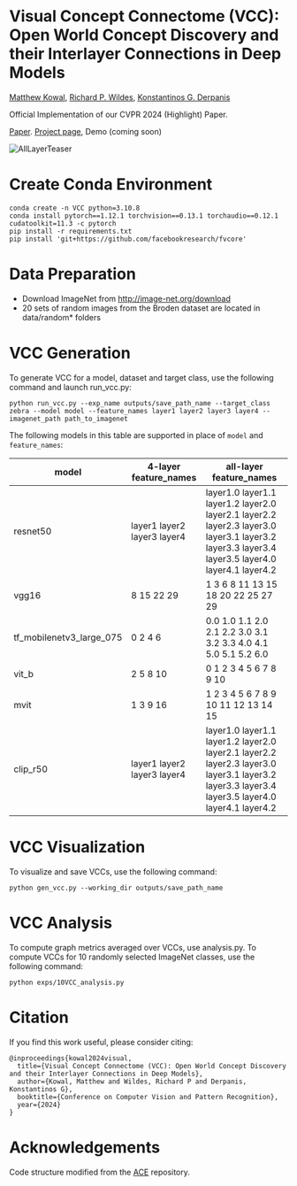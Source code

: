 # Visual Concept Connectome (VCC): Open World Concept Discovery and their Interlayer Connections in Deep Models
[Matthew Kowal](https://mkowal2.github.io/),
[Richard P. Wildes](http://www.cse.yorku.ca/~wildes/), 
[Konstantinos G. Derpanis](https://csprofkgd.github.io/)

Official Implementation of our CVPR 2024 (Highlight) Paper.

[Paper](https://arxiv.org/abs/2404.02233). [Project page](https://yorkucvil.github.io/VCC/), Demo (coming soon)

![AllLayerTeaser](AllLayerTeaser.png)


# Create Conda Environment
```
conda create -n VCC python=3.10.8
conda install pytorch==1.12.1 torchvision==0.13.1 torchaudio==0.12.1 cudatoolkit=11.3 -c pytorch
pip install -r requirements.txt
pip install 'git+https://github.com/facebookresearch/fvcore'
```

# Data Preparation
- Download ImageNet from http://image-net.org/download
- 20 sets of random images from the Broden dataset are located in data/random* folders

# VCC Generation
To generate VCC for a model, dataset and target class, use the following command and launch run_vcc.py:
```
python run_vcc.py --exp_name outputs/save_path_name --target_class zebra --model model --feature_names layer1 layer2 layer3 layer4 --imagenet_path path_to_imagenet
```

The following models in this table are supported in place of `model` and `feature_names`:

model | 4-layer feature_names | all-layer feature_names
--- | --- | ---
resnet50 | layer1 layer2 layer3 layer4 | layer1.0 layer1.1 layer1.2 layer2.0 layer2.1 layer2.2 layer2.3 layer3.0 layer3.1 layer3.2 layer3.3 layer3.4 layer3.5 layer4.0 layer4.1 layer4.2
vgg16 | 8 15 22 29 | 1 3 6 8 11 13 15 18 20 22 25 27 29
tf_mobilenetv3_large_075 | 0 2 4 6 | 0.0 1.0 1.1 2.0 2.1 2.2 3.0 3.1 3.2 3.3 4.0 4.1 5.0 5.1 5.2 6.0
vit_b | 2 5 8 10 | 0 1 2 3 4 5 6 7 8 9 10
mvit | 1 3 9 16 | 1 2 3 4 5 6 7 8 9 10 11 12 13 14 15
clip_r50 | layer1 layer2 layer3 layer4 | layer1.0 layer1.1 layer1.2 layer2.0 layer2.1 layer2.2 layer2.3 layer3.0 layer3.1 layer3.2 layer3.3 layer3.4 layer3.5 layer4.0 layer4.1 layer4.2


# VCC Visualization
To visualize and save VCCs, use the following command:
```
python gen_vcc.py --working_dir outputs/save_path_name
```


# VCC Analysis
To compute graph metrics averaged over VCCs, use analysis.py. To compute VCCs for 10 randomly selected ImageNet classes, use the following command:
```
python exps/10VCC_analysis.py
```

# Citation
If you find this work useful, please consider citing:
```
@inproceedings{kowal2024visual,
  title={Visual Concept Connectome (VCC): Open World Concept Discovery and their Interlayer Connections in Deep Models},
  author={Kowal, Matthew and Wildes, Richard P and Derpanis, Konstantinos G},
  booktitle={Conference on Computer Vision and Pattern Recognition},
  year={2024}
}
```


# Acknowledgements
Code structure modified from the [ACE](https://github.com/amiratag/ACE) repository.